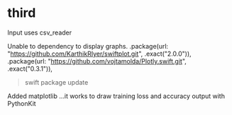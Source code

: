 # third

Input uses csv_reader

Unable to dependency to display graphs.
        .package(url: "https://github.com/KarthikRIyer/swiftplot.git", .exact("2.0.0")),
        .package(url: "https://github.com/vojtamolda/Plotly.swift.git", .exact("0.3.1")),

>swift package update


Added matplotlib ...it works to draw training loss and accuracy output with PythonKit



